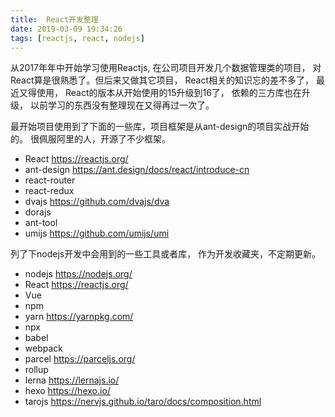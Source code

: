 ```yaml
---
title:  React开发整理
date: 2019-03-09 19:34:26
tags: [reactjs, react, nodejs]
---
```


从2017年年中开始学习使用Reactjs,  在公司项目开发几个数据管理类的项目， 对React算是很熟悉了。但后来又做其它项目， React相关的知识忘的差不多了， 最近又得使用， React的版本从开始使用的15升级到16了， 依赖的三方库也在升级， 以前学习的东西没有整理现在又得再过一次了。

最开始项目使用到了下面的一些库，项目框架是从ant-design的项目实战开始的。 很佩服阿里的人，开源了不少框架。

* React https://reactjs.org/
* ant-design https://ant.design/docs/react/introduce-cn
* react-router
* react-redux
* dvajs https://github.com/dvajs/dva
* dorajs
* ant-tool
* umijs https://github.com/umijs/umi


列了下nodejs开发中会用到的一些工具或者库， 作为开发收藏夹，不定期更新。

* nodejs https://nodejs.org/
* React https://reactjs.org/
* Vue
* npm
* yarn https://yarnpkg.com/
* npx
* babel
* webpack
* parcel https://parceljs.org/
* rollup
* lerna https://lernajs.io/
* hexo https://hexo.io/
* tarojs https://nervjs.github.io/taro/docs/composition.html



